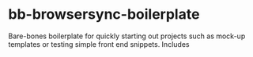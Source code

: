 # bb-browsersync-boilerplate
Bare-bones boilerplate for quickly starting out projects such as mock-up templates or testing simple front end snippets. Includes 
